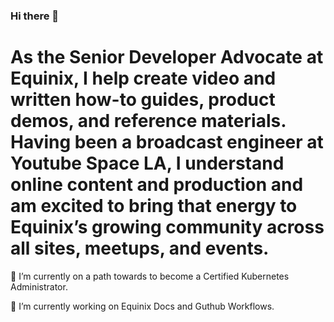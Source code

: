 ### Hi there 👋

# As the Senior Developer Advocate at Equinix, I help create video and written how-to guides, product demos, and reference materials. Having been a broadcast engineer at Youtube Space LA, I understand online content and production and am excited to bring that energy to Equinix’s growing community across all sites, meetups, and events.

🌱 I’m currently on a path towards to become a Certified Kubernetes Administrator.

🔭 I’m currently working on Equinix Docs and Guthub Workflows.

<!--
**waltribeiro/waltribeiro** is a ✨ _special_ ✨ repository because its `README.md` (this file) appears on your GitHub profile.

Here are some ideas to get you started:

- 👯 I’m looking to collaborate on ...
- 🤔 I’m looking for help with ...
- 💬 Ask me about ...
- 📫 How to reach me: ...
- 😄 Pronouns: ...
- ⚡ Fun fact: ...
-->
